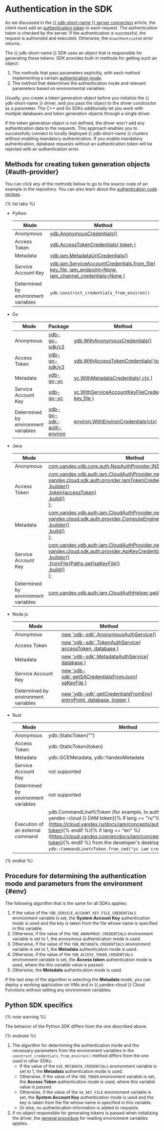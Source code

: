 # Authentication in the SDK

As we discussed in the [{{ ydb-short-name }} server connection](../../../concepts/connect.md) article, the client must add an [authentication token](../../../concepts/auth.md) to each request. The authentication token is checked by the server. If the authentication is successful, the request is authorized and executed. Otherwise, the `Unauthenticated` error returns.

The {{ ydb-short-name }} SDK uses an object that is responsible for generating these tokens. SDK provides built-in methods for getting such an object:

1. The methods that pass parameters explicitly, with each method implementing a certain [authentication mode](../../../concepts/auth.md).
2. The method that determines the authentication mode and relevant parameters based on environmental variables.

Usually, you create a token generation object before you initialize the {{ ydb-short-name }} driver, and you pass the object to the driver constructor as a parameter. The C++ and Go SDKs additionally let you work with multiple databases and token generation objects through a single driver.

If the token generation object is not defined, the driver won't add any authentication data to the requests. This approach enables you to successfully connect to locally deployed {{ ydb-short-name }} clusters without enabling mandatory authentication. If you enable mandatory authentication, database requests without an authentication token will be rejected with an authentication error.

## Methods for creating token generation objects {#auth-provider}

You can click any of the methods below to go to the source code of an example in the repository. You can also learn about the [authentication code recipes](../recipes/auth/index.md).

{% list tabs %}

- Python

   Mode | Method 
   ----- | -----
   Anonymous | [ydb.AnonymousCredentials()](https://github.com/yandex-cloud/ydb-python-sdk/tree/master/examples/anonymous-credentials)
   Access Token | [ydb.AccessTokenCredentials( token )](https://github.com/yandex-cloud/ydb-python-sdk/tree/master/examples/access-token-credentials)
   Metadata | [ydb.iam.MetadataUrlCredentials()](https://github.com/yandex-cloud/ydb-python-sdk/tree/master/examples/metadata-credentials)
   Service Account Key | [ydb.iam.ServiceAccountCredentials.from_file(</br>key_file, iam_endpoint=None, iam_channel_credentials=None )](https://github.com/yandex-cloud/ydb-python-sdk/tree/master/examples/service-account-credentials)
   Determined by environment variables | `ydb.construct_credentials_from_environ()`

- Go

   Mode | Package | Method
   ----- | ----- | ----
   Anonymous | [ydb-go-sdk/v3](https://github.com/ydb-platform/ydb-go-sdk/blob/master/go.mod) | [ydb.WithAnonymousCredentials()](https://github.com/ydb-platform/ydb-go-examples/tree/master/cmd/auth/anonymous_credentials)
   Access Token | [ydb-go-sdk/v3](https://github.com/ydb-platform/ydb-go-sdk/blob/master/go.mod) | [ydb.WithAccessTokenCredentials( token )](https://github.com/ydb-platform/ydb-go-examples/tree/master/cmd/auth/access_token_credentials)
   Metadata | [ydb-go-yc](https://github.com/ydb-platform/ydb-go-yc/blob/master/go.mod) | [yc.WithMetadataCredentials( ctx )](https://github.com/ydb-platform/ydb-go-examples/tree/master/cmd/auth/metadata_credentials)
   Service Account Key | [ydb-go-yc](https://github.com/ydb-platform/ydb-go-yc/blob/master/go.mod) | [yc.WithServiceAccountKeyFileCredentials( key_file )](https://github.com/ydb-platform/ydb-go-examples/tree/master/cmd/auth/service_account_credentials)
   Determined by environment variables | [ydb-go-sdk-auth-environ](https://github.com/ydb-platform/ydb-go-sdk-auth-environ/blob/master/go.mod) | [environ.WithEnvironCredentials(ctx)](https://github.com/ydb-platform/ydb-go-examples/tree/master/cmd/auth/environ)

- Java

   Mode | Method
   ----- | -----
   Anonymous | [com.yandex.ydb.core.auth.NopAuthProvider.INSTANCE](https://github.com/yandex-cloud/ydb-java-sdk/tree/master/examples/auth/anonymous_credentials)
   Access Token | [com.yandex.ydb.auth.iam.CloudAuthProvider.newAuthProvider(</br>yandex.cloud.sdk.auth.provider.IamTokenCredentialProvider</br>.builder()</br>.token(accessToken)</br>.build()</br>);](https://github.com/yandex-cloud/ydb-java-sdk/tree/master/examples/auth/access_token_credentials)
   Metadata | [com.yandex.ydb.auth.iam.CloudAuthProvider.newAuthProvider(</br>yandex.cloud.sdk.auth.provider.ComputeEngineCredentialProvider</br>.builder()</br>.build()</br>);](https://github.com/yandex-cloud/ydb-java-sdk/tree/master/examples/auth/metadata_credentials)
   Service Account Key | [com.yandex.ydb.auth.iam.CloudAuthProvider.newAuthProvider(</br>yandex.cloud.sdk.auth.provider.ApiKeyCredentialProvider</br>.builder()</br>.fromFile(Paths.get(saKeyFile))</br>.build()</br>);](https://github.com/yandex-cloud/ydb-java-sdk/tree/master/examples/auth/service_account_credentials)
   Determined by environment variables | [com.yandex.ydb.auth.iam.CloudAuthHelper.getAuthProviderFromEnviron();](https://github.com/yandex-cloud/ydb-java-sdk/tree/master/examples/auth/environ/src/main/java/com/yandex/ydb/example)

- Node.js

   Mode | Method
   ----- | -----
   Anonymous | [new 'ydb-sdk'.AnonymousAuthService()](https://github.com/ydb-platform/ydb-nodejs-sdk/tree/main/examples/auth/anonymous-credentials)
   Access Token | [new 'ydb-sdk'.TokenAuthService( accessToken, database )](https://github.com/ydb-platform/ydb-nodejs-sdk/tree/main/examples/auth/access-token-credentials)
   Metadata | [new 'ydb-sdk'.MetadataAuthService( database )](https://github.com/ydb-platform/ydb-nodejs-sdk/tree/main/examples/auth/metadata-credentials)
   Service Account Key | [new 'ydb-sdk'.getSACredentialsFromJson( saKeyFile )](https://github.com/ydb-platform/ydb-nodejs-sdk/tree/main/examples/auth/service-account-credentials)
   Determined by environment variables | [new 'ydb-sdk'.getCredentialsFromEnv( entryPoint, database, logger )](https://github.com/ydb-platform/ydb-nodejs-sdk/tree/main/examples/auth/environ)

- Rust

   Mode | Method
   ----- | -----
   Anonymous | ydb::StaticToken("")
   Access Token | ydb::StaticToken(token)
   Metadata | ydb::GCEMetadata, ydb::YandexMetadata
   Service Account Key | not supported
   Determined by environment variables | not supported
   Execution of an external command | ydb.CommandLineYcToken (for example, to authenticate using an {{ yandex-cloud }} [IAM token]{% if lang == "ru"%}(https://cloud.yandex.ru/docs/iam/concepts/authorization/iam-token){% endif %}{% if lang == "en" %}(https://cloud.yandex.com/en/docs/iam/concepts/authorization/iam-token){% endif %} from the developer's desktop ```ydb::CommandLineYcToken.from_cmd("yc iam create-token")```)

{% endlist %}

## Procedure for determining the authentication mode and parameters from the environment {#env}

The following algorithm that is the same for all SDKs applies:

1. If the value of the `YDB_SERVICE_ACCOUNT_KEY_FILE_CREDENTIALS` environment variable is set, the **System Account Key** authentication mode is used and the key is taken from the file whose name is specified in this variable.
2. Otherwise, if the value of the `YDB_ANONYMOUS_CREDENTIALS` environment variable is set to 1, the anonymous authentication mode is used.
3. Otherwise, if the value of the `YDB_METADATA_CREDENTIALS` environment variable is set to 1, the **Metadata** authentication mode is used.
4. Otherwise, if the value of the `YDB_ACCESS_TOKEN_CREDENTIALS` environment variable is set, the **Access token** authentication mode is used, where the this variable value is passed.
5. Otherwise, the **Metadata** authentication mode is used.

If the last step of the algorithm is selecting the **Metadata** mode, you can deploy a working application on VMs and in {{ yandex-cloud }} Cloud Functions without setting any environment variables.

## Python SDK specifics

{% note warning %}

The behavior of the Python SDK differs from the one described above.

{% endnote %}

1. The algorithm for determining the authentication mode and the necessary parameters from the environment variables in the `construct_credentials_from_environ()` method differs from the one used in other SDKs:
   - If the value of the `USE_METADATA_CREDENTIALS` environment variable is set to 1, the **Metadata** authentication mode is used.
   - Otherwise, if the value of the `YDB_TOKEN` environment variable is set, the **Access Token** authentication mode is used, where this variable value is passed.
   - Otherwise, if the value of the `SA_KEY_FILE` environment variable is set, the **System Account Key** authentication mode is used and the key is taken from the file whose name is specified in this variable.
   - Or else, no authentication information is added to requests.
2. If no object responsible for generating tokens is passed when initializing the driver, the [general procedure](#env) for reading environment variables applies.
